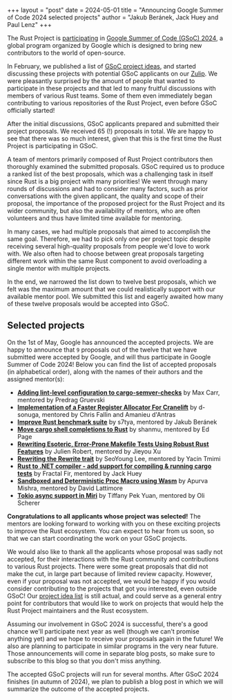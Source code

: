 +++
layout = "post"
date = 2024-05-01
title = "Announcing Google Summer of Code 2024 selected projects"
author = "Jakub Beránek, Jack Huey and Paul Lenz"
+++

The Rust Project is [participating][gsoc blog post] in [Google Summer of Code (GSoC) 2024][gsoc], a global program organized by Google which is designed to bring new contributors to the world of open-source.

In February, we published a list of [GSoC project ideas][project idea list], and started discussing these projects with potential GSoC applicants on our [Zulip][zulip gsoc]. We were pleasantly surprised by the amount of people that wanted to participate in these projects and that led to many fruitful discussions with members of various Rust teams. Some of them even immediately began contributing to various repositories of the Rust Project, even before GSoC officially started!

After the initial discussions, GSoC applicants prepared and submitted their project proposals. We received 65 (!) proposals in total. We are happy to see that there was so much interest, given that this is the first time the Rust Project is participating in GSoC.

A team of mentors primarily composed of Rust Project contributors then thoroughly examined the submitted proposals. GSoC required us to produce a ranked list of the best proposals, which was a challenging task in itself since Rust is a big project with many priorities! We went through many rounds of discussions and had to consider many factors, such as prior conversations with the given applicant, the quality and scope of their proposal, the importance of the proposed project for the Rust Project and its wider community, but also the availability of mentors, who are often volunteers and thus have limited time available for mentoring.

In many cases, we had multiple proposals that aimed to accomplish the same goal. Therefore, we had to pick only one per project topic despite receiving several high-quality proposals from people we'd love to work with. We also often had to choose between great proposals targeting different work within the same Rust component to avoid overloading a single mentor with multiple projects.

In the end, we narrowed the list down to twelve best proposals, which we felt was the maximum amount that we could realistically support with our available mentor pool. We submitted this list and eagerly awaited how many of these twelve proposals would be accepted into GSoC.

## Selected projects
On the 1st of May, Google has announced the accepted projects. We are happy to announce that `9` proposals out of the twelve that we have submitted were accepted by Google, and will thus participate in Google Summer of Code 2024! Below you can find the list of accepted proposals (in alphabetical order), along with the names of their authors and the assigned mentor(s):

- **[Adding lint-level configuration to cargo-semver-checks](https://summerofcode.withgoogle.com/programs/2024/projects/hADSyIDV)** by Max Carr, mentored by Predrag Gruevski
- **[Implementation of a Faster Register Allocator For Cranelift](https://summerofcode.withgoogle.com/programs/2024/projects/zxxeGZMt)** by d-sonuga, mentored by Chris Fallin and Amanieu d'Antras
- **[Improve Rust benchmark suite](https://summerofcode.withgoogle.com/programs/2024/projects/MeyNanKI)** by s7tya, mentored by Jakub Beránek
- **[Move cargo shell completions to Rust](https://summerofcode.withgoogle.com/programs/2024/projects/jjnidpgn)** by shanmu, mentored by Ed Page
- **[Rewriting Esoteric, Error-Prone Makefile Tests Using Robust Rust Features](https://summerofcode.withgoogle.com/programs/2024/projects/P5BC91Hr)** by Julien Robert, mentored by Jieyou Xu
- **[Rewriting the Rewrite trait](https://summerofcode.withgoogle.com/programs/2024/projects/gHEu3vxc)** by SeoYoung Lee, mentored by Yacin Tmimi
- **[Rust to .NET compiler - add support for compiling & running cargo tests](https://summerofcode.withgoogle.com/programs/2024/projects/IIHP5ozV)** by Fractal Fir, mentored by Jack Huey
- **[Sandboxed and Deterministic Proc Macro using Wasm](https://summerofcode.withgoogle.com/programs/2024/projects/kXG0mZoj)** by Apurva Mishra, mentored by David Lattimore
- **[Tokio async support in Miri](https://summerofcode.withgoogle.com/programs/2024/projects/rk1Ey4hN)** by Tiffany Pek Yuan, mentored by Oli Scherer

**Congratulations to all applicants whose project was selected!** The mentors are looking forward to working with you on these exciting projects to improve the Rust ecosystem. You can expect to hear from us soon, so that we can start coordinating the work on your GSoC projects. 

We would also like to thank all the applicants whose proposal was sadly not accepted, for their interactions with the Rust community and contributions to various Rust projects. There were some great proposals that did not make the cut, in large part because of limited review capacity. However, even if your proposal was not accepted, we would be happy if you would consider contributing to the projects that got you interested, even outside GSoC! Our [project idea list][project idea list] is still actual, and could serve as a general entry point for contributors that would like to work on projects that would help the Rust Project maintainers and the Rust ecosystem.

Assuming our involvement in GSoC 2024 is successful, there's a good chance we'll participate next year as well (though we can't promise anything yet) and we hope to receive your proposals again in the future! We also are planning to participate in similar programs in the very near future. Those announcements will come in separate blog posts, so make sure to subscribe to this blog so that you don't miss anything.

The accepted GSoC projects will run for several months. After GSoC 2024 finishes (in autumn of 2024), we plan to publish a blog post in which we will summarize the outcome of the accepted projects.

[gsoc]: https://summerofcode.withgoogle.com
[gsoc blog post]: https://blog.rust-lang.org/2024/02/21/Rust-participates-in-GSoC-2024.html
[zulip gsoc]: https://rust-lang.zulipchat.com/#narrow/stream/421156-gsoc
[project idea list]: https://github.com/rust-lang/google-summer-of-code
